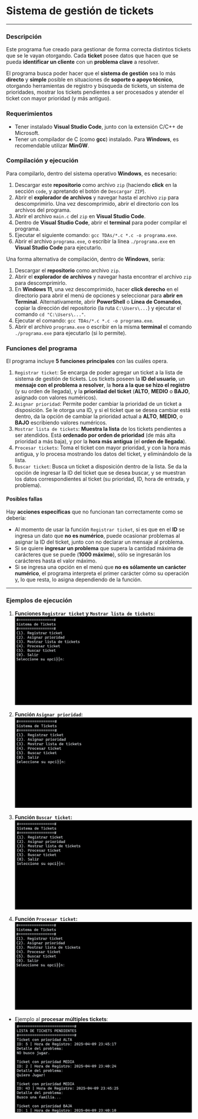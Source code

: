 # Sistema de **gestión de tickets**
---
### Descripción
Este programa fue creado para gestionar de forma correcta distintos tickets que se le vayan otorgando. Cada **ticket** posee datos que hacen que se pueda **identificar un cliente** con un **problema clave** a resolver. 

El programa busca poder hacer que el **sistema de gestión** sea lo más **directo** y **simple** posible en situaciones de **soporte o apoyo técnico**, otorgando herramientas de registro y búsqueda de tickets, un sistema de prioridades, mostrar los tickets pendientes a ser procesados y atender el ticket con mayor prioridad (y más antiguo).

### Requerimientos
- Tener instalado **Visual Studio Code**, junto con la extensión C/C++ de Microsoft.
- Tener un compilador de C (como **gcc**) instalado. Para **Windows**, es recomendable utilizar **MinGW**.

### Compilación y ejecución

Para compilarlo, dentro del sistema operativo **Windows**, es necesario:
1. Descargar este **repositorio** como archivo `zip` (haciendo **click** en la sección `code`, y apretando el botón de `Descargar ZIP`).
2. Abrir el **explorador de archivos** y navegar hasta el archivo `zip` para descomprimirlo. Una vez descomprimido, abrir el directorio con los archivos del programa.
3. Abrir el archivo `main.c` del `zip` en **Visual Studio Code**.
4. Dentro de **Visual Studio Code**, abrir el **terminal** para poder compilar el programa.
5. Ejecutar el siguiente comando: `gcc TDAs/*.c *.c -o programa.exe`.
6. Abrir el archivo `programa.exe`, o escribir la línea `./programa.exe` en **Visual Studio Code** para ejecutarlo.

Una forma alternativa de compilación, dentro de **Windows**, sería:
1. Descargar el **repositorio** como archivo `zip`.
2. Abrir el **explorador de archivos** y navegar hasta encontrar el archivo `zip` para descomprimirlo.
3. En **Windows 11**, una vez descomprimido, hacer **click derecho** en el directorio para abrir el menú de opciones y seleccionar para **abrir en Terminal**. Alternativamente, abrir **PowerShell** o **Línea de Comandos**, copiar la dirección del repositorio (la ruta `C:\Users\...`) y ejecutar el comando `cd "C:\Users\..."`.
4. Ejecutar el comando: `gcc TDAs/*.c *.c -o programa.exe`.
5. Abrir el archivo `programa.exe` o escribir en la misma **terminal** el comando `./programa.exe` para ejecutarlo (si lo permite).

### Funciones del programa
El programa incluye **5 funciones principales** con las cuáles opera. 
1. `Registrar ticket`: Se encarga de poder agregar un ticket a la lista de sistema de gestión de tickets. Los tickets poseen la **ID del usuario**, un **mensaje con el problema a resolver**, la **hora a la que se hizo el registro** (y su orden de llegada), y la **prioridad del ticket** (**ALTO**, **MEDIO** o **BAJO**, asignado con valores numéricos).
2. `Asignar prioridad`: Permite poder cambiar la prioridad de un ticket a disposición. Se le otorga una ID, y si el ticket que se desea cambiar está dentro, da la opción de cambiar la prioridad actual a **ALTO**, **MEDIO**, o **BAJO** escribiendo valores numéricos.
3. `Mostrar lista de tickets`: **Muestra la lista** de los tickets pendientes a ser atendidos. Está **ordenado por orden de prioridad** (de más alta prioridad a más baja), y por la **hora más antigua** (el **orden de llegada**).
4. `Procesar tickets`: Toma el ticket con mayor prioridad, y con la hora más antigua, y lo procesa mostrando los datos del ticket, y eliminándolo de la lista.
5. `Buscar ticket`: Busca un ticket a disposición dentro de la lista. Se da la opción de ingresar la ID del ticket que se desea buscar, y se muestran los datos correspondientes al ticket (su prioridad, ID, hora de entrada, y problema).

#### Posibles fallas
Hay **acciones específicas** que no funcionan tan correctamente como se debería:
- Al momento de usar la función `Registrar ticket`, si es que en el **ID** se ingresa un dato que **no es numérico**, puede ocasionar problemas al asignar la ID del ticket, junto con no declarar un mensaje al problema.
- Si se quiere **ingresar un problema** que supera la cantidad máxima de carácteres que se puede (**1000 máximo**), sólo se ingresarán los carácteres hasta el valor máximo.
- Si se ingresa una opción en el menú que **no es sólamente un carácter numérico**, el programa interpreta el primer carácter cómo su operación y, lo que resta, lo asigna dependiendo de la función.
---
### Ejemplos de ejecución

1. **Funciones ``Registrar ticket`` y ``Mostrar lista de tickets``:**
![Función Registrar y Mostrar](/Ejemplos/Registro_Mostrar.gif)

2. **Función ``Asignar prioridad``:**
![Función Asignar](/Ejemplos/AsignarPrioridad.gif)

3. **Función ``Buscar ticket``:**
![Función Buscar Ticket](/Ejemplos/BuscarTicket.gif)

4. **Función ``Procesar ticket``:**
![Función Procesar Ticket](/Ejemplos/ProcesarTicket.gif)
- Ejemplo al **procesar múltiples tickets**:
![Múltiples Procesar Ticket](/Ejemplos/Multiples_Procesar.gif)